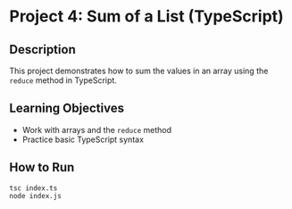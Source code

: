 # Project 4: Sum of a List (TypeScript)

## Description
This project demonstrates how to sum the values in an array using the `reduce` method in TypeScript.

## Learning Objectives
- Work with arrays and the `reduce` method
- Practice basic TypeScript syntax

## How to Run
```
tsc index.ts
node index.js
```
